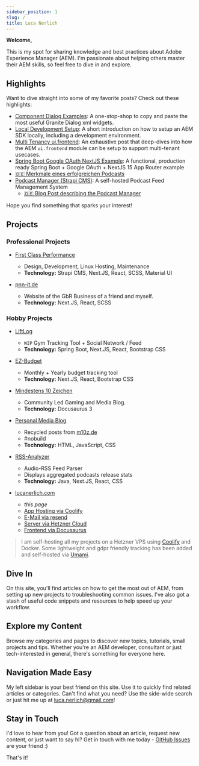 ```yaml
---
sidebar_position: 1
slug: /
title: Luca Nerlich
---
```


<div class="alert alert--success">
<div><strong>Welcome,</strong></div>
<p>This is my spot for sharing knowledge and best practices about Adobe Experience Manager (AEM). I'm passionate about helping others master their AEM skills, so feel free to dive in and explore.</p>
</div>

**Highlights**
---------

Want to dive straight into some of my favorite posts? Check out these highlights:

* [Component Dialog Examples](./aem/component-dialogs.mdx): A one-stop-shop to copy and paste the most useful Granite
  Dialog xml widgets.
* [Local Development Setup](./aem/aem-dev-setup.md): A short introduction on how to setup an AEM SDK locally, including
  a development environment.
* [Multi Tenancy ui.frontend](./aem/ui/multi-tenancy-support-ui-frontend.mdx): An exhaustive post that deep-dives into
  how the AEM `ui.frontend` module can be setup to support multi-tenant usecases.
* [Spring Boot Google OAuth NextJS Example](https://github.com/LucaNerlich/spring-boot-google-oauth-nextjs-example): A
  functional, production ready Spring Boot + Google OAuth + NextJS 15 App Router example
* [🇩🇪 Merkmale eines erfolgreichen Podcasts](https://m10z.de/merkmale-eines-erfolgreichen-podcasts)
* [Podcast Manager (Strapi CMS)](https://github.com/LucaNerlich/podcast-manager): A self-hosted Podcast Feed
  Management System
  * [🇩🇪 Blog Post describing the Podcast Manager](https://m10z.de/podcast-manager-strapi-cms)

Hope you find something that sparks your interest!


**Projects**
-----------

### Professional Projects

* [First Class Performance](https://first-class-performance.com/)
    - Design, Development, Linux Hosting, Maintenance
    - **Technology:** Strapi CMS, Next.JS, React, SCSS, Material UI

* [pnn-it.de](https://pnn-it.de/)
    - Website of the GbR Business of a friend and myself.
    - **Technology:** Next.JS, React, SCSS

### Hobby Projects

* [LiftLog](https://liftlog.fitness)
    - `WIP` Gym Tracking Tool + Social Network / Feed
    - **Technology:** Spring Boot, Next.JS, React, Bootstrap CSS

* [EZ-Budget](https://ez-budget.lucanerlich.com)
    - Monthly + Yearly budget tracking tool
    - **Technology:** Next.JS, React, Bootstrap CSS

* [Mindestens 10 Zeichen](https://m10z.de)
    - Community Led Gaming and Media Blog.
    - **Technology:** Docusaurus 3

* [Personal Media Blog](https://gaming.lucanerlich.com)
    - Recycled posts from [m10z.de](https://m10z.de)
    - #nobuild
    - **Technology:** HTML, JavaScript, CSS

* [RSS-Analyzer](https://rssanalyzer.org)
    - Audio-RSS Feed Parser
    - Displays aggregated podcasts release stats
  - **Technology:** Java, Next.JS, React, CSS

* [lucanerlich.com](https://lucanerlich.com)
    - *this page*
    - [App Hosting via Coolify](https://coolify.io)
    - [E-Mail via resend](https://resend.com)
    - [Server via Hetzner Cloud](https://www.hetzner.com/de/cloud)
    - [Frontend via Docusaurus](https://docusaurus.io)

> I am self-hosting all my projects on a Hetzner VPS using [Coolify](https://coolify.io/) and Docker.
> Some lightweight and gdpr friendly tracking has been added and self-hosted via [Umami](https://umami.is/).

**Dive In**
---------

On this site, you'll find articles on how to get the most out of AEM, from setting up new projects to troubleshooting
common issues. I've also got a stash of useful code snippets and resources to help speed up your workflow.

**Explore my Content**
--------------------

Browse my categories and pages to discover new topics, tutorials, small projects and tips. Whether you're an AEM
developer, consultant or just tech-interested in general, there's something for everyone here.

**Navigation Made Easy**
------------------------

My left sidebar is your best friend on this site. Use it to quickly find related articles or categories. Can't find what
you need? Use the side-wide search or just hit me up at [luca.nerlich@gmail.com](mailto:luca.nerlich@gmail.com)!

**Stay in Touch**
--------------

I'd love to hear from you! Got a question about an article, request new content, or just want to say hi? Get in touch
with me today - [GitHub Issues](https://github.com/LucaNerlich/lucanerlich.com/issues) are your friend :)

That's it!
